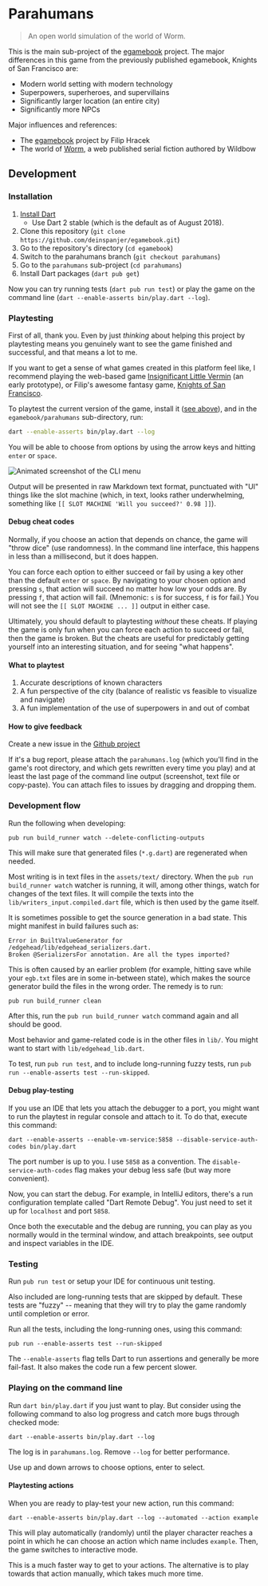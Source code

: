 # Parahumans

> An open world simulation of the world of Worm.

This is the main sub-project of the [egamebook][] project.
The major differences in this game from the previously published egamebook, Knights of San Francisco are:
* Modern world setting with modern technology
* Superpowers, superheroes, and supervillains
* Significantly larger location (an entire city)
* Significantly more NPCs

Major influences and references:
* The [egamebook][] project by Filip Hracek
* The world of [Worm][], a web published serial fiction authored by Wildbow

[egamebook]: https://egamebook.com
[Worm]: https://parahumans.wordpress.com

## Development

### Installation

1. [Install Dart](https://www.dartlang.org/install)
   * Use Dart 2 stable (which is the default as of August 2018).
1. Clone this repository (`git clone https://github.com/deinspanjer/egamebook.git`)
1. Go to the repository's directory (`cd egamebook`)
1. Switch to the parahumans branch (`git checkout parahumans`)
1. Go to the `parahumans` sub-project (`cd parahumans`)
1. Install Dart packages (`dart pub get`)

Now you can try running tests (`dart pub run test`) or play the game on the command
line (`dart --enable-asserts bin/play.dart --log`).

### Playtesting

First of all, thank you. Even by just _thinking_ about helping this project
by playtesting means you genuinely want to see the game finished and successful,
and that means a lot to me.

If you want to get a sense of what games created in this platform feel like, I recommend playing the 
web-based game [Insignificant Little Vermin](https://egamebook.com/vermin) (an early prototype),
or Filip's awesome fantasy game, [Knights of San Francisco](https://egamebook.com/knights/).

To playtest the current version of the game, install it
([see above](#installation)), and in the `egamebook/parahumans` sub-directory, run:

```bash
dart --enable-asserts bin/play.dart --log
```

You will be able to choose from options by using the arrow keys and hitting
`enter` or `space`.

![Animated screenshot of the CLI menu](https://raw.githubusercontent.com/filiph/cli_menu/master/example/mac_screencast.gif)

Output will be presented in raw Markdown text format, punctuated with
"UI" things like the slot machine (which, in text, looks rather
underwhelming, something like `[[ SLOT MACHINE 'Will you succeed?' 0.98 ]]`).

#### Debug cheat codes

Normally, if you choose an action that depends on chance,
the game will "throw dice" (use randomness). In the command line interface,
this happens in less than a millisecond, but it does happen.

You can force each option to either succeed or fail by using a key other
than the default `enter` or `space`. By navigating to your chosen 
option and pressing `s`, that action will succeed no matter how low your odds
are. By pressing `f`, that action will fail. (Mnemonic: `s` is for
success, `f` is for fail.) You will not see the `[[ SLOT MACHINE ... ]]`
output in either case.

Ultimately, you should default to playtesting *without* these cheats. 
If playing the game is only fun when you can force each action to succeed
or fail, then the game is broken. But the cheats are useful for predictably
getting yourself into an interesting situation, and for seeing "what happens". 

#### What to playtest

1. Accurate descriptions of known characters
1. A fun perspective of the city (balance of realistic vs feasible to visualize and navigate)
1. A fun implementation of the use of superpowers in and out of combat

#### How to give feedback

Create a new issue in the [Github project](https://github.com/deinspanjer/egamebook/issues)

If it's a bug report, please attach the `parahumans.log` (which you'll find
in the game's root directory, and which gets rewritten every time you play) 
and at least the last page of the command
line output (screenshot, text file or copy-paste). You can attach files
to issues by dragging and dropping them.

### Development flow

Run the following when developing:

    pub run build_runner watch --delete-conflicting-outputs
    
This will make sure that generated files (`*.g.dart`) are regenerated when
needed.

Most writing is in text files in the `assets/text/` directory. 
When the `pub run build_runner watch` watcher is running, it will, among other
things, watch for changes of the text files. It will compile the texts into the 
`lib/writers_input.compiled.dart` file, which is then used by the game itself.

It is sometimes possible to get the source generation in a bad state. This
might manifest in build failures such as:

    Error in BuiltValueGenerator for /edgehead/lib/edgehead_serializers.dart.
    Broken @SerializersFor annotation. Are all the types imported?

This is often caused by an earlier problem (for example, hitting save while
your `egb.txt` files are in some in-between state), which makes the source
generator build the files in the wrong order. The remedy is to run:

    pub run build_runner clean

After this, run the `pub run build_runner watch` command again and all should
be good. 

Most behavior and game-related code is in the other files in `lib/`. You
might want to start with `lib/edgehead_lib.dart`.  

To test, run `pub run test`, and to include long-running fuzzy tests,
run `pub run --enable-asserts test --run-skipped`.

#### Debug play-testing

If you use an IDE that lets you attach the debugger to a port, you might want
to run the playtest in regular console and attach to it. To do that, execute
this command:

    dart --enable-asserts --enable-vm-service:5858 --disable-service-auth-codes bin/play.dart

The port number is up to you. I use `5858` as a convention. The
`disable-service-auth-codes` flag makes your debug less safe (but way more
convenient).

Now, you can start the debug. For example, in IntelliJ editors, there's a run
configuration template called "Dart Remote Debug". You just need to set it
up for `localhost` and port `5858`.

Once both the executable and the debug are running, you can play as you normally
would in the terminal window, and attach breakpoints, see output and inspect
variables in the IDE.

### Testing

Run `pub run test` or setup your IDE for continuous unit testing.

Also included are long-running tests that are skipped by default. These
tests are "fuzzy" -- meaning that they will try to play the game randomly until
completion or error. 

Run all the tests, including the long-running ones, using this command:

    pub run --enable-asserts test --run-skipped
    
The `--enable-asserts` flag tells Dart to run assertions and generally be more 
fail-fast. It also makes the code run a few percent slower.

### Playing on the command line

Run `dart bin/play.dart` if you just want to play. But consider using the
following command to also log progress and catch more bugs through checked mode:

    dart --enable-asserts bin/play.dart --log

The log is in `parahumans.log`. Remove `--log` for better performance.

Use up and down arrows to choose options, enter to select.

#### Playtesting actions

When you are ready to play-test your new action, run this command:

    dart --enable-asserts bin/play.dart --log --automated --action example
    
This will play automatically (randomly) until the player character reaches
a point in which he can choose an action which name includes `example`. Then,
the game switches to interactive mode.

This is a much faster way to get to your actions. The alternative is to play
towards that action manually, which takes much more time.

